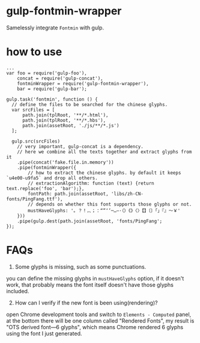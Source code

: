 # gulp-fontmin-wrapper
Samelessly integrate `Fontmin` with gulp.

# how to use

```
...
var foo = require('gulp-foo'),
    concat = require('gulp-concat'),
    fontminWrapper = require('gulp-fontmin-wrapper'),
    bar = require('gulp-bar');

gulp.task('fontmin', function () {
  // define the files to be searched for the chinese glyphs.
  var srcFiles = [
      path.join(tplRoot, '**/*.html'),
      path.join(tplRoot, '**/*.hbs'),
      path.join(assetRoot, './js/**/*.js')
  ];

  gulp.src(srcFiles)
    // very important, gulp-concat is a dependency.
    // here we combine all the texts together and extract glyphs from it
    .pipe(concat('fake.file.in.memory'))
    .pipe(fontminWrapper({
        // how to extract the chinese glyphs. by default it keeps `u4e00-u9fa5` and drop all others.
        // extractionAlgorithm: function (text) {return text.replace('foo', 'bar');},
        fontPath: path.join(assetRoot, 'libs/zh-CN-fonts/PingFang.ttf'),
        // depends on whether this font supports those glyphs or not.
        mustHaveGlyphs: '。？！，、；：“”‘’─…—·（）《》〈〉【】〔〕「」『』～￥'
    }))
    .pipe(gulp.dest(path.join(assetRoot, 'fonts/PingFang';
});
```

# FAQs

1. Some glyphs is missing, such as some punctuations.

  you can define the missing glyphs in `mustHaveGlyphs` option, if it doesn't work, that probably means the font itself doesn't have those glyphs included.

2. How can I verify if the new font is been using(rendering)?

  open Chrome development tools and switch to `Elements - Computed` panel, at the bottom there will be one column called "Rendered Fonts", my result is "OTS derived font—6 glyphs", which means Chrome rendered 6 glyphs using the font I just generated.

